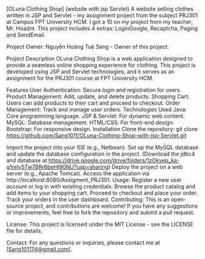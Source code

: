 [OLuna Clothing Shop] (website with jsp Servlet)
A website selling clothes written in JSP and Servlet - my assignment project from the subject PRJ301 at Campus FPT University HCM. I got a 10 on my project from my teacher, Mr. Hoadnt. This project includes 4 extras: LoginGoogle, Recaptcha, Paging and SendEmail.

Project Owner:
Nguyễn Hoàng Tuệ Sang - Owner of this project.

Project Description
OLuna Clothing Shop is a web application designed to provide a seamless online shopping experience for clothing. This project is developed using JSP and Servlet technologies, and it serves as an assignment for the PRJ301 course at FPT University HCM.

Features
User Authentication: Secure login and registration for users.
Product Management: Add, update, and delete products.
Shopping Cart: Users can add products to their cart and proceed to checkout.
Order Management: Track and manage user orders.
Technologies Used
Java: Core programming language.
JSP & Servlet: For dynamic web content.
MySQL: Database management.
HTML/CSS: For front-end design.
Bootstrap: For responsive design.
Installation
Clone the repository:
git clone https://github.com/Sang1011/OLuna-Clothing-Shop-with-jsp-Servlet.git

Import the project into your IDE (e.g., Netbean).
Set up the MySQL database and update the database configuration in the project.
(Download the jdbc4 and database at https://drive.google.com/drive/folders/1zOkvep_ka-g1reIy5Tw7BRr6beHI90NU?usp=sharing)
Deploy the project on a web server (e.g., Apache Tomcat).
Access the application via http://localhost:8080/Assigment_PRJ301.
Usage:
Register a new user account or log in with existing credentials.
Browse the product catalog and add items to your shopping cart.
Proceed to checkout and place your order.
Track your orders in the user dashboard.
Contributing:
This is an open-source project, and contributions are welcome! If you have any suggestions or improvements, feel free to fork the repository and submit a pull request.

License:
This project is licensed under the MIT License - see the LICENSE file for details.

Contact:
For any questions or inquiries, please contact me at [Sang101174@gmail.com].
 
